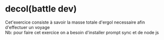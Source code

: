 # decol(battle dev)
Cet'exercice consiste à savoir la masse totale d'ergol necessaire afin d'effectuer un voyage  
Nb: pour faire cet exercice on a besoin d'installer prompt sync et de node js
